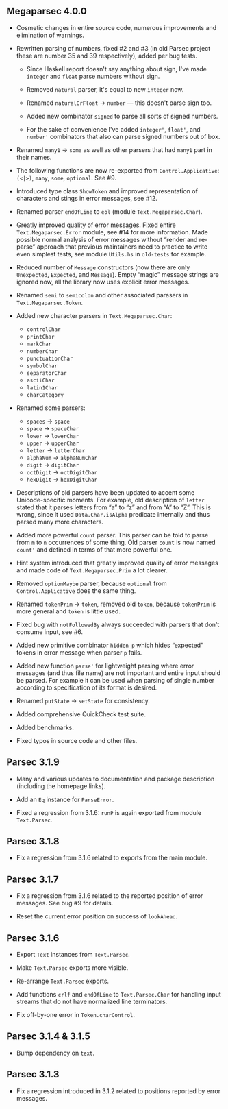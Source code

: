 ## Megaparsec 4.0.0

* Cosmetic changes in entire source code, numerous improvements and
  elimination of warnings.

* Rewritten parsing of numbers, fixed #2 and #3 (in old Parsec project these
  are number 35 and 39 respectively), added per bug tests.

    * Since Haskell report doesn't say anything about sign, I've made
      `integer` and `float` parse numbers without sign.

    * Removed `natural` parser, it's equal to new `integer` now.

    * Renamed `naturalOrFloat` → `number` — this doesn't parse sign too.

    * Added new combinator `signed` to parse all sorts of signed numbers.

    * For the sake of convenience I've added `integer'`, `float'`, and
     `number'` combinators that also can parse signed numbers out of box.

* Renamed `many1` → `some` as well as other parsers that had `many1` part in
  their names.

* The following functions are now re-exported from `Control.Applicative`:
  `(<|>)`, `many`, `some`, `optional`. See #9.

* Introduced type class `ShowToken` and improved representation of
  characters and stings in error messages, see #12.

* Renamed parser `endOfLine` to `eol` (module `Text.Megaparsec.Char`).

* Greatly improved quality of error messages. Fixed entire
  `Text.Megaparsec.Error` module, see #14 for more information. Made
  possible normal analysis of error messages without “render and re-parse”
  approach that previous maintainers need to practice to write even simplest
  tests, see module `Utils.hs` in `old-tests` for example.

* Reduced number of `Message` constructors (now there are only `Unexpected`,
  `Expected`, and `Message`). Empty “magic” message strings are ignored now,
  all the library now uses explicit error messages.

* Renamed `semi` to `semicolon` and other associated parasers in
  `Text.Megaparsec.Token`.

* Added new character parsers in `Text.Megaparsec.Char`:

    * `controlChar`
    * `printChar`
    * `markChar`
    * `numberChar`
    * `punctuationChar`
    * `symbolChar`
    * `separatorChar`
    * `asciiChar`
    * `latin1Char`
    * `charCategory`

* Renamed some parsers:

    * `spaces` → `space`
    * `space` → `spaceChar`
    * `lower` → `lowerChar`
    * `upper` → `upperChar`
    * `letter` → `letterChar`
    * `alphaNum` → `alphaNumChar`
    * `digit` → `digitChar`
    * `octDigit` → `octDigitChar`
    * `hexDigit` → `hexDigitChar`

* Descriptions of old parsers have been updated to accent some
  Unicode-specific moments. For example, old description of `letter` stated
  that it parses letters from “a” to “z” and from “A” to “Z”. This is wrong,
  since it used `Data.Char.isAlpha` predicate internally and thus parsed
  many more characters.

* Added more powerful `count` parser. This parser can be told to parse from
  `m` to `n` occurrences of some thing. Old parser `count` is now named
  `count'` and defined in terms of that more powerful one.

* Hint system introduced that greatly improved quality of error messages
  and made code of `Text.Megaparsec.Prim` a lot clearer.

* Removed `optionMaybe` parser, because `optional` from
  `Control.Applicative` does the same thing.

* Renamed `tokenPrim` → `token`, removed old `token`, because `tokenPrim` is
  more general and `token` is little used.

* Fixed bug with `notFollowedBy` always succeeded with parsers that don't
  consume input, see #6.

* Added new primitive combinator `hidden p` which hides “expected” tokens in
  error message when parser `p` fails.

* Added new function `parse'` for lightweight parsing where error messages
  (and thus file name) are not important and entire input should be
  parsed. For example it can be used when parsing of single number according
  to specification of its format is desired.

* Renamed `putState` → `setState` for consistency.

* Added comprehensive QuickCheck test suite.

* Added benchmarks.

* Fixed typos in source code and other files.

## Parsec 3.1.9

* Many and various updates to documentation and package description
  (including the homepage links).

* Add an `Eq` instance for `ParseError`.

* Fixed a regression from 3.1.6: `runP` is again exported from module
  `Text.Parsec`.

## Parsec 3.1.8

* Fix a regression from 3.1.6 related to exports from the main module.

## Parsec 3.1.7

* Fix a regression from 3.1.6 related to the reported position of error
  messages. See bug #9 for details.

* Reset the current error position on success of `lookAhead`.

## Parsec 3.1.6

* Export `Text` instances from `Text.Parsec`.

* Make `Text.Parsec` exports more visible.

* Re-arrange `Text.Parsec` exports.

* Add functions `crlf` and `endOfLine` to `Text.Parsec.Char` for handling
  input streams that do not have normalized line terminators.

* Fix off-by-one error in `Token.charControl`.

## Parsec 3.1.4 & 3.1.5

* Bump dependency on `text`.

## Parsec 3.1.3

* Fix a regression introduced in 3.1.2 related to positions reported by
  error messages.
